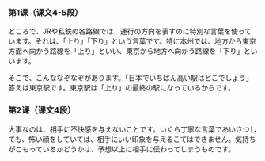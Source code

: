 ### 第1课（课文4-5段）

ところで、JRや私鉄の各路線では、運行の方向を表すのに特別な言葉を使っています。それは、「上り」「下り」という言葉です。特に本州では、地方から東京方面へ向かう路線を「上り」といい、東京から地方へ向かう路線を「下り」といいます。

そこで、こんななぞなぞがあります。「日本でいちばん高い駅はどこでしょう」答えは東京駅です。東京駅は「上り」の最終の駅になっているからです。

### 第2课（课文4段）

大事なのは、相手に不快感を与えないことです。いくら丁寧な言葉であいさつしても、怖い顔をしていては、相手にいい印象を与えるこてはできません。気持ちがこもっているかどうかは、予想以上に相手に伝わってしまうものです。



